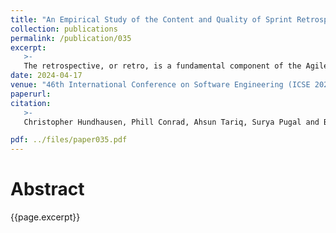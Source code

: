 ```yaml
---
title: "An Empirical Study of the Content and Quality of Sprint Retrospectives in Undergraduate Team Software Projects"
collection: publications
permalink: /publication/035
excerpt:
   >-
   The retrospective, or retro, is a fundamental component of the Agile process, widely used in both software engineering courses and industry. In a retro, teams come together at the end of a sprint to reflect on their team's performance. We conducted an empirical study to explore three research questions concerning retros in undergraduate team projects: (1) What do students reflect on? (2) What is the quality of their reflections? (3) How do teams' retros vary in terms of content and quality? Our study analyzed a corpus of 963 statements documented in the retros of 32 undergraduate software teams (n=182 students) enrolled in four software engineering courses at two North American universities. A content analysis revealed that teams reflected most often on their work, communication, and collaboration practices. Nearly a third of teams' reflections focused on their general work practices, while nearly half focused on specific areas of the software development lifecycle---most prominently, pull requests, issues, and coding/testing/debugging. An analysis of the quality of teams' retro reflections showed that only 13% provided justification for a strategy to be stopped, continued, or started. An analysis of team-by-team results indicated significant differences in teams' retro content and quality. We compare these results to previous studies of retros in academia and industry, and consider their implications for software engineering education.
date: 2024-04-17
venue: "46th International Conference on Software Engineering (ICSE 2024)"
paperurl: 
citation:
   >-
   Christopher Hundhausen, Phill Conrad, Ahsun Tariq, Surya Pugal and Bryan Zamora Flores. 2024. An Empirical Study of the Content and Quality of Sprint Retrospectives in Undergraduate Team Software Projects. 46th International Conference on Software Engineering (ICSE 2024). Lisbon, Portugual. April 2024, 10 pages. 

pdf: ../files/paper035.pdf
---
```


# Abstract

{{page.excerpt}}
